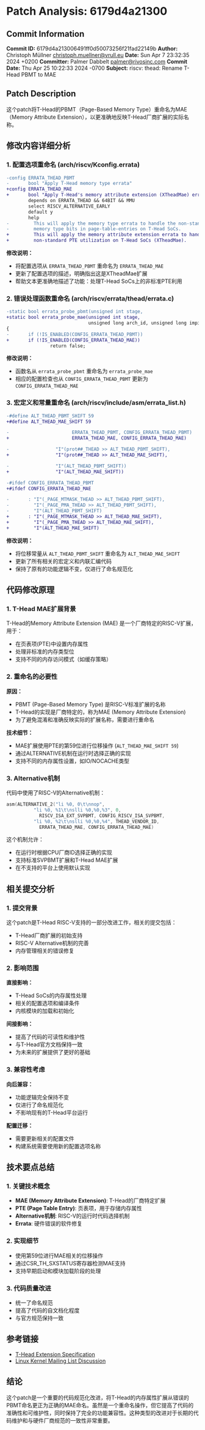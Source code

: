 # Patch Analysis: 6179d4a21300

## Commit Information

**Commit ID:** 6179d4a213006491ff0d50073256f21fad22149b
**Author:** Christoph Müllner <christoph.muellner@vrull.eu>
**Date:** Sun Apr 7 23:32:35 2024 +0200
**Committer:** Palmer Dabbelt <palmer@rivosinc.com>
**Commit Date:** Thu Apr 25 10:22:33 2024 -0700
**Subject:** riscv: thead: Rename T-Head PBMT to MAE

## Patch Description

这个patch将T-Head的PBMT（Page-Based Memory Type）重命名为MAE（Memory Attribute Extension），以更准确地反映T-Head厂商扩展的实际名称。

## 修改内容详细分析

### 1. 配置选项重命名 (arch/riscv/Kconfig.errata)

```diff
-config ERRATA_THEAD_PBMT
-       bool "Apply T-Head memory type errata"
+config ERRATA_THEAD_MAE
+       bool "Apply T-Head's memory attribute extension (XTheadMae) errata"
        depends on ERRATA_THEAD && 64BIT && MMU
        select RISCV_ALTERNATIVE_EARLY
        default y
        help
-         This will apply the memory type errata to handle the non-standard
-         memory type bits in page-table-entries on T-Head SoCs.
+         This will apply the memory attribute extension errata to handle the
+         non-standard PTE utilization on T-Head SoCs (XTheadMae).
```

**修改说明：**
- 将配置选项从 `ERRATA_THEAD_PBMT` 重命名为 `ERRATA_THEAD_MAE`
- 更新了配置选项的描述，明确指出这是XTheadMae扩展
- 帮助文本更准确地描述了功能：处理T-Head SoCs上的非标准PTE利用

### 2. 错误处理函数重命名 (arch/riscv/errata/thead/errata.c)

```diff
-static bool errata_probe_pbmt(unsigned int stage,
+static bool errata_probe_mae(unsigned int stage,
                              unsigned long arch_id, unsigned long impid)
{
-       if (!IS_ENABLED(CONFIG_ERRATA_THEAD_PBMT))
+       if (!IS_ENABLED(CONFIG_ERRATA_THEAD_MAE))
                return false;
```

**修改说明：**
- 函数名从 `errata_probe_pbmt` 重命名为 `errata_probe_mae`
- 相应的配置检查也从 `CONFIG_ERRATA_THEAD_PBMT` 更新为 `CONFIG_ERRATA_THEAD_MAE`

### 3. 宏定义和常量重命名 (arch/riscv/include/asm/errata_list.h)

```diff
-#define ALT_THEAD_PBMT_SHIFT 59
+#define ALT_THEAD_MAE_SHIFT 59

-                       ERRATA_THEAD_PBMT, CONFIG_ERRATA_THEAD_PBMT)    \
+                       ERRATA_THEAD_MAE, CONFIG_ERRATA_THEAD_MAE)      \

-                 "I"(prot##_THEAD >> ALT_THEAD_PBMT_SHIFT),            \
+                 "I"(prot##_THEAD >> ALT_THEAD_MAE_SHIFT),             \

-                 "I"(ALT_THEAD_PBMT_SHIFT))
+                 "I"(ALT_THEAD_MAE_SHIFT))

-#ifdef CONFIG_ERRATA_THEAD_PBMT
+#ifdef CONFIG_ERRATA_THEAD_MAE

-       : "I"(_PAGE_MTMASK_THEAD >> ALT_THEAD_PBMT_SHIFT),              \
-         "I"(_PAGE_PMA_THEAD >> ALT_THEAD_PBMT_SHIFT),                 \
-         "I"(ALT_THEAD_PBMT_SHIFT)                                     \
+       : "I"(_PAGE_MTMASK_THEAD >> ALT_THEAD_MAE_SHIFT),               \
+         "I"(_PAGE_PMA_THEAD >> ALT_THEAD_MAE_SHIFT),                  \
+         "I"(ALT_THEAD_MAE_SHIFT)                                      \
```

**修改说明：**
- 将位移常量从 `ALT_THEAD_PBMT_SHIFT` 重命名为 `ALT_THEAD_MAE_SHIFT`
- 更新了所有相关的宏定义和内联汇编代码
- 保持了原有的功能逻辑不变，仅进行了命名规范化

## 代码修改原理

### 1. T-Head MAE扩展背景

T-Head的Memory Attribute Extension (MAE) 是一个厂商特定的RISC-V扩展，用于：
- 在页表项(PTE)中设置内存属性
- 处理非标准的内存类型位
- 支持不同的内存访问模式（如缓存策略）

### 2. 重命名的必要性

**原因：**
- PBMT (Page-Based Memory Type) 是RISC-V标准扩展的名称
- T-Head的实现是厂商特定的，称为MAE (Memory Attribute Extension)
- 为了避免混淆和准确反映实际的扩展名称，需要进行重命名

**技术细节：**
- MAE扩展使用PTE的第59位进行位移操作 (`ALT_THEAD_MAE_SHIFT 59`)
- 通过ALTERNATIVE机制在运行时选择正确的实现
- 支持不同的内存属性设置，如IO/NOCACHE类型

### 3. Alternative机制

代码中使用了RISC-V的Alternative机制：
```c
asm(ALTERNATIVE_2("li %0, 0\t\nnop",
          "li %0, %1\t\nslli %0,%0,%3", 0,
            RISCV_ISA_EXT_SVPBMT, CONFIG_RISCV_ISA_SVPBMT,
          "li %0, %2\t\nslli %0,%0,%4", THEAD_VENDOR_ID,
            ERRATA_THEAD_MAE, CONFIG_ERRATA_THEAD_MAE)
```

这个机制允许：
- 在运行时根据CPU厂商ID选择正确的实现
- 支持标准SVPBMT扩展和T-Head MAE扩展
- 在不支持的平台上使用默认实现

## 相关提交分析

### 1. 提交背景

这个patch是T-Head RISC-V支持的一部分改进工作，相关的提交包括：
- T-Head厂商扩展的初始支持
- RISC-V Alternative机制的完善
- 内存管理相关的错误修复

### 2. 影响范围

**直接影响：**
- T-Head SoCs的内存属性处理
- 相关的配置选项和编译条件
- 内核模块的加载和初始化

**间接影响：**
- 提高了代码的可读性和维护性
- 与T-Head官方文档保持一致
- 为未来的扩展提供了更好的基础

### 3. 兼容性考虑

**向后兼容：**
- 功能逻辑完全保持不变
- 仅进行了命名规范化
- 不影响现有的T-Head平台运行

**配置迁移：**
- 需要更新相关的配置文件
- 构建系统需要使用新的配置选项名称

## 技术要点总结

### 1. 关键技术概念

- **MAE (Memory Attribute Extension)**: T-Head的厂商特定扩展
- **PTE (Page Table Entry)**: 页表项，用于存储内存属性
- **Alternative机制**: RISC-V的运行时代码选择机制
- **Errata**: 硬件错误的软件修复

### 2. 实现细节

- 使用第59位进行MAE相关的位移操作
- 通过CSR_TH_SXSTATUS寄存器检测MAE支持
- 支持早期启动和模块加载阶段的处理

### 3. 代码质量改进

- 统一了命名规范
- 提高了代码的自文档化程度
- 与官方规范保持一致

## 参考链接

- [T-Head Extension Specification](https://github.com/T-head-Semi/thead-extension-spec/blob/master/xtheadmae.adoc)
- [Linux Kernel Mailing List Discussion](https://lore.kernel.org/r/20240407213236.2121592-2-christoph.muellner@vrull.eu)

## 结论

这个patch是一个重要的代码规范化改进，将T-Head的内存属性扩展从错误的PBMT命名更正为正确的MAE命名。虽然是一个重命名操作，但它提高了代码的准确性和可维护性，同时保持了完全的功能兼容性。这种类型的改进对于长期的代码维护和与硬件厂商规范的一致性非常重要。